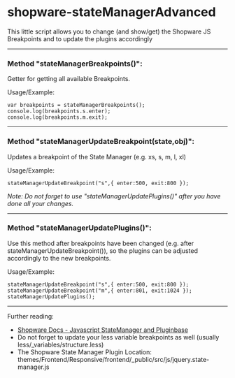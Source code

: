 # shopware-stateManagerAdvanced
This little script allows you to change (and show/get) the Shopware JS Breakpoints and to update the plugins accordingly

-------

### Method "stateManagerBreakpoints()":
Getter for getting all available Breakpoints.

Usage/Example:
```
var breakpoints = stateManagerBreakpoints();
console.log(breakpoints.s.enter);
console.log(breakpoints.m.exit);
```

-------

### Method "stateManagerUpdateBreakpoint(state,obj)":
Updates a breakpoint of the State Manager (e.g. xs, s, m, l, xl)

Usage/Example:
```
stateManagerUpdateBreakpoint("s",{ enter:500, exit:800 });
```

*Note: Do not forget to use "stateManagerUpdatePlugins()" after you have done all your changes.*

-------

### Method "stateManagerUpdatePlugins()":
Use this method after breakpoints have been changed (e.g. after stateManagerUpdateBreakpoint()), so the plugins can be adjusted accordingly to the new breakpoints.

Usage/Example:
```
stateManagerUpdateBreakpoint("s",{ enter:500, exit:800 });
stateManagerUpdateBreakpoint("m",{ enter:801, exit:1024 });
stateManagerUpdatePlugins();
```

-------

Further reading:
* [Shopware Docs - Javascript StateManager and Pluginbase](https://developers.shopware.com/designers-guide/javascript-statemanager-and-pluginbase/)
* Do not forget to update your less variable breakpoints as well (usually less/_variables/structure.less)
* The Shopware State Manager Plugin Location: themes/Frontend/Responsive/frontend/_public/src/js/jquery.state-manager.js
